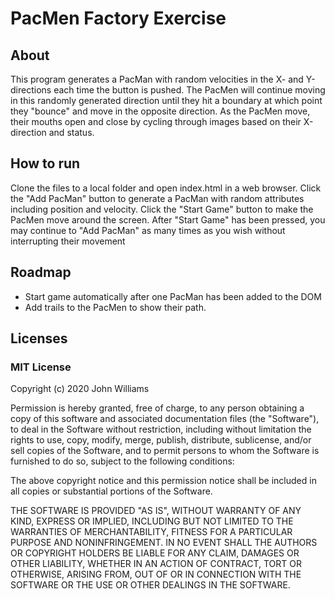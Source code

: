 # PacMen Factory Exercise

## About
This program generates a PacMan with random velocities in the X- and Y-directions each time the button is pushed. The PacMen will continue moving in this randomly generated direction until they hit a boundary at which point they "bounce" and move in the opposite direction. As the PacMen move, their mouths open and close by cycling through images based on their X-direction and status.

## How to run
Clone the files to a local folder and open index.html in a web browser.
Click the "Add PacMan" button to generate a PacMan with random attributes including position and velocity.
Click the "Start Game" button to make the PacMen move around the screen.  After "Start Game" has been pressed, you may continue to "Add PacMan" as many times as you wish without interrupting their movement

## Roadmap
<ul>
<li>Start game automatically after one PacMan has been added to the DOM</li>
<li>Add trails to the PacMen to show their path.</li>
</ul>

## Licenses
### MIT License

Copyright (c) 2020 John Williams

Permission is hereby granted, free of charge, to any person obtaining a copy of this software and associated documentation files (the "Software"), to deal in the Software without restriction, including without limitation the rights to use, copy, modify, merge, publish, distribute, sublicense, and/or sell copies of the Software, and to permit persons to whom the Software is furnished to do so, subject to the following conditions:

The above copyright notice and this permission notice shall be included in all copies or substantial portions of the Software.

THE SOFTWARE IS PROVIDED "AS IS", WITHOUT WARRANTY OF ANY KIND, EXPRESS OR IMPLIED, INCLUDING BUT NOT LIMITED TO THE WARRANTIES OF MERCHANTABILITY, FITNESS FOR A PARTICULAR PURPOSE AND NONINFRINGEMENT. IN NO EVENT SHALL THE AUTHORS OR COPYRIGHT HOLDERS BE LIABLE FOR ANY CLAIM, DAMAGES OR OTHER LIABILITY, WHETHER IN AN ACTION OF CONTRACT, TORT OR OTHERWISE, ARISING FROM, OUT OF OR IN CONNECTION WITH THE SOFTWARE OR THE USE OR OTHER DEALINGS IN THE SOFTWARE.
